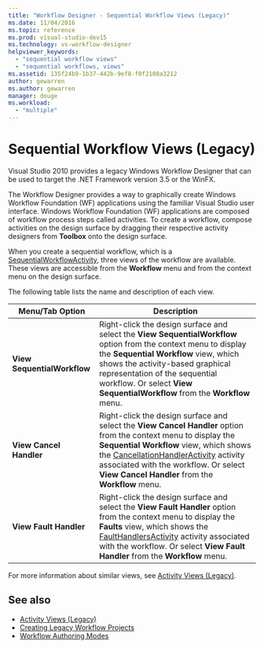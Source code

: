 ```yaml
---
title: "Workflow Designer - Sequential Workflow Views (Legacy)"
ms.date: 11/04/2016
ms.topic: reference
ms.prod: visual-studio-dev15
ms.technology: vs-workflow-designer
helpviewer_keywords:
  - "sequential workflow views"
  - "sequential workflows, views"
ms.assetid: 135f24b9-1b37-442b-9ef8-f0f2108a3212
author: gewarren
ms.author: gewarren
manager: douge
ms.workload:
  - "multiple"
---
```

# Sequential Workflow Views (Legacy)

Visual Studio 2010 provides a legacy Windows Workflow Designer that can be used to target the .NET Framework version 3.5 or the WinFX.

The Workflow Designer provides a way to graphically create Windows Workflow Foundation (WF) applications using the familiar Visual Studio user interface. Windows Workflow Foundation (WF) applications are composed of workflow process steps called activities. To create a workflow, compose activities on the design surface by dragging their respective activity designers from **Toolbox** onto the design surface.

When you create a sequential workflow, which is a [SequentialWorkflowActivity](http://go.microsoft.com/fwlink?LinkID=65040), three views of the workflow are available. These views are accessible from the **Workflow** menu and from the context menu on the design surface.

The following table lists the name and description of each view.

|Menu/Tab Option|Description|
|----------------------|-----------------|
|**View SequentialWorkflow**|Right-click the design surface and select the **View SequentialWorkflow** option from the context menu to display the **Sequential Workflow** view, which shows the activity-based graphical representation of the sequential workflow. Or select **View SequentialWorkflow** from the **Workflow** menu.|
|**View Cancel Handler**|Right-click the design surface and select the **View Cancel Handler** option from the context menu to display the **Sequential Workflow** view, which shows the [CancellationHandlerActivity](http://go.microsoft.com/fwlink?LinkID=65050) activity associated with the workflow. Or select **View Cancel Handler** from the **Workflow** menu.|
|**View Fault Handler**|Right-click the design surface and select the **View Fault Handler** option from the context menu to display the **Faults** view, which shows the [FaultHandlersActivity](http://go.microsoft.com/fwlink?LinkID=65055) activity associated with the workflow. Or select **View Fault Handler** from the **Workflow** menu.|

 For more information about similar views, see [Activity Views (Legacy)](../workflow-designer/activity-views-legacy.md).

## See also

- [Activity Views (Legacy)](../workflow-designer/activity-views-legacy.md)
- [Creating Legacy Workflow Projects](../workflow-designer/creating-legacy-workflow-projects.md)
- [Workflow Authoring Modes](http://go.microsoft.com/fwlink?LinkID=65014)